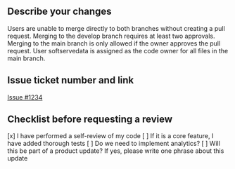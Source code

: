 ## Describe your changes

Users are unable to merge directly to both branches without creating a pull request.
Merging to the develop branch requires at least two approvals.
Merging to the main branch is only allowed if the owner approves the pull request.
User softservedata is assigned as the code owner for all files in the main branch.

## Issue ticket number and link

[Issue #1234](https://docs.github.com/en/repositories/configuring-branches-and-merges-in-your-repository/managing-protected-branches/managing-a-branch-protection-rule)

## Checklist before requesting a review

[x] I have performed a self-review of my code
[ ] If it is a core feature, I have added thorough tests
[ ] Do we need to implement analytics?
[ ] Will this be part of a product update? If yes, please write one phrase about this update
